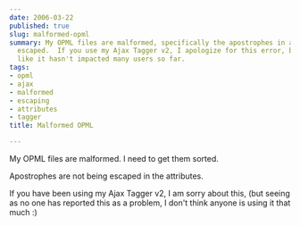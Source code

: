 ```yaml
---
date: 2006-03-22
published: true
slug: malformed-opml
summary: My OPML files are malformed, specifically the apostrophes in attributes aren't
  escaped.  If you use my Ajax Tagger v2, I apologize for this error, but it seems
  like it hasn't impacted many users so far.
tags:
- opml
- ajax
- malformed
- escaping
- attributes
- tagger
title: Malformed OPML

---
```

My OPML files are malformed.  I need to get them sorted.<p />Apostrophes are not being escaped in the attributes.<p />If you have been using my Ajax Tagger v2, I am sorry about this, (but seeing as no one has reported this as a problem, I don't think anyone is using it that much :)<p />

